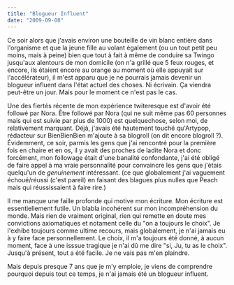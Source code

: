 ```yaml
---
title: "Blogueur Influent"
date: "2009-09-08"
---
```


Ce soir alors que j'avais environ une bouteille de vin blanc entière dans l'organisme et que la jeune fille au volant également (ou un tout petit peu moins, mais à peine) bien que tout à fait à même de conduire sa Twingo jusqu'aux alentours de mon domicile (on n'a grillé que 5 feux rouges, et encore, ils étaient encore au orange au moment où elle appuyait sur l'accélérateur), il m'est apparu que je ne pourrais jamais devenir un blogueur influent dans l'état actuel des choses. Ni écrivain. Ça viendra peut-être un jour. Mais pour le moment ce n'est pas le cas.

Une des fiertés récente de mon expérience twiteresque est d'avoir été followé par Nora. Être followé par Nora (qui ne suit même pas 60 personnes mais qui est suivie par plus de 1000) est quelquechose, selon moi, de relativement marquant. Déjà, j'avais été hautement touché qu'Artypop, rédacteur sur BienBienBien m'ajoute à sa blogroll (on dit encore blogroll ?). Évidemment, ce soir, parmis les gens que j'ai rencontré pour la première fois en chaire et en os, il y avait des proches de ladite Nora et donc forcément, mon followage était d'une banalité confondante, j'ai été obligé de faire appel à ma vraie personnalité pour convaincre les gens que j'étais quelqu'un de _genuinement_ intéressant. (ce que globalement j'ai vaguement échoué/réussi (c'est pareil) en faisant des blagues plus nulles que Peach mais qui réussissaient à faire rire.)

Il me manque une faille profonde qui motive mon écriture. Mon écriture est essentiellement futile. Un blabla incohérent sur mon incompréhension du monde. Mais rien de vraiment original, rien qui remette en doute mes convictions axiomatiques et notament celle du "on a toujours le choix". Je l'exhibe toujours comme ultime recours, mais globalement, je n'ai jamais eu à y faire face personnellement. Le choix, il m'a toujours été donné, à aucun moment, face à une isssue tragique je n'ai dû me dire "si, Ju, tu as le choix". Jusqu'à présent, tout a été facile. Je ne vais pas m'en plaindre.

Mais depuis presque 7 ans que je m'y emploie, je viens de comprendre pourquoi depuis tout ce temps, je n'ai jamais été un blogueur influent.
